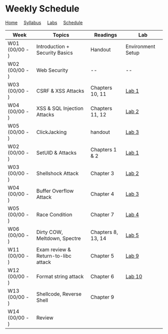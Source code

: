 # Weekly Schedule

[Home](./index.md) &nbsp;&nbsp;&nbsp; [Syllabus](./syllabus.md)  &nbsp;&nbsp;&nbsp; [Labs](./labs.md) &nbsp;&nbsp;&nbsp; [Schedule](./schedule.md)

| Week         | Topics | Readings  |  Lab |  
| ---          | ---    | --- | --- |
|W01 (00/00 - ) | Introduction + Security Basics| Handout | Environment Setup |
|W02 (00/00 - ) | Web Security | -- | -- | 
|W03 (00/00 - ) | CSRF & XSS Attacks | Chapters 10, 11 | [Lab 1](./labs.md) |
|W04 (00/00 - ) | XSS & SQL Injection Attacks| Chapters 11, 12 | [Lab 2](./labs.md) |
|W05 (00/00 - ) | ClickJacking | handout | [Lab 3](./labs.md) |
|W02 (00/00 - ) | SetUID & Attacks | Chapters 1 & 2 | [Lab 1](./labs.md) |
|W03 (00/00 - ) | Shellshock Attack | Chapter 3| [Lab 2](./labs.md) |
|W04 (00/00 - ) | Buffer Overflow Attack | Chapter 4| [Lab 3](./labs.md) |
|W05 (00/00 - ) | Race Condition | Chapter 7 | [Lab 4](./labs.md) |
|W06 (00/00 - ) | Dirty COW, Meltdown, Spectre | Chapters 8, 13, 14 | [Lab 5](./labs.md) |
|W11 (00/00 - ) | Exam review & Return-to-libc attack | Chapter 5 | [Lab 9](./labs.md)| 
|W12 (00/00 - ) | Format string attack | Chapter 6 | [Lab 10](./labs.md)|  
|W13 (00/00 - ) | Shellcode, Reverse Shell | Chapter 9 | | 
|W14 (00/00 - ) | Review  | | | 
